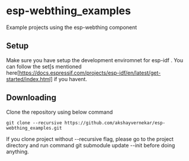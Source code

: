 # esp-webthing_examples
Example projects using the esp-webthing component

## Setup

Make sure you have setup the development enviromnet for esp-idf . You can follow the set[s mentioned here[https://docs.espressif.com/projects/esp-idf/en/latest/get-started/index.html] if you havent.

## Downloading

Clone the repository using below command

`git clone --recursive https://github.com/akshayvernekar/esp-webthing_examples.git`

If you clone project without --recursive flag, please go to the project directory and run command git submodule update --init before doing anything.


